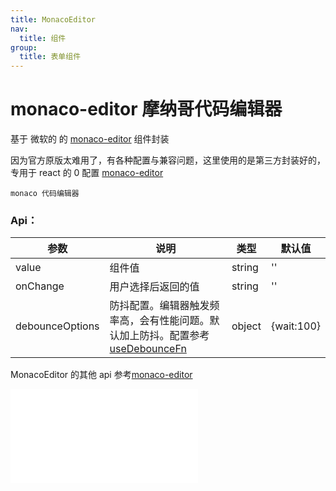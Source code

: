 ```yaml
---
title: MonacoEditor
nav:
  title: 组件
group:
  title: 表单组件
---
```


# monaco-editor 摩纳哥代码编辑器

基于 微软的 的 <a href="https://microsoft.github.io/monaco-editor/" target="_blank">monaco-editor</a> 组件封装

因为官方原版太难用了，有各种配置与兼容问题，这里使用的是第三方封装好的，专用于 react 的 0 配置 <a href="https://www.npmjs.com/package/@monaco-editor/react" target="_blank">monaco-editor</a>

<code src='./MonacoEditor.tsx'>monaco 代码编辑器</code>

### Api：

| 参数            | 说明                                                                                                                                                          | 类型   | 默认值     |
| --------------- | ------------------------------------------------------------------------------------------------------------------------------------------------------------- | ------ | ---------- |
| value           | 组件值                                                                                                                                                        | string | ''         |
| onChange        | 用户选择后返回的值                                                                                                                                            | string | ''         |
| debounceOptions | 防抖配置。编辑器触发频率高，会有性能问题。默认加上防抖。配置参考<a href="https://ahooks.js.org/zh-CN/hooks/use-debounce-fn" target="_blank">useDebounceFn</a> | object | {wait:100} |

MonacoEditor 的其他 api 参考<a href="https://www.npmjs.com/package/@monaco-editor/react" target="_blank">monaco-editor</a>

<embed src="../index.md#L16-L20"></embed>
